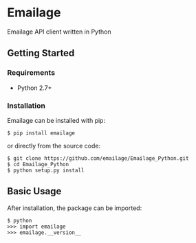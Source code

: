 # Emailage

Emailage API client written in Python

## Getting Started

### Requirements

* Python 2.7+

### Installation

Emailage can be installed with pip:

```
$ pip install emailage
```

or directly from the source code:

```
$ git clone https://github.com/emailage/Emailage_Python.git
$ cd Emailage_Python
$ python setup.py install
```

## Basic Usage

After installation, the package can be imported:

```
$ python
>>> import emailage
>>> emailage.__version__
```